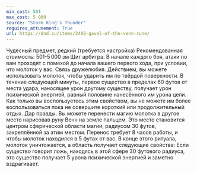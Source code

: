 ```yaml
---
min_cost: 501
max_cost: 5 000
source: "Storm King's Thunder"
requires_attunement: True
url: https://dnd.su/items/2402-gavel-of-the-venn-rune/
---
```


Чудесный предмет, редкий (требуется настройка)
Рекомендованная стоимость: 501-5 000 зм
Щит арбитра. В начале каждого боя, атаки по вам проходят с помехой до начала вашего первого хода, при условии, что молоток у вас.
Связь дружелюбия. Действием, вы можете использовать молоток, чтобы ударить им по твёрдой поверхности. В течение следующей минуты, первое существо в пределах 60 футов от места удара, наносящее урон другому существу, получает урон психической энергией, равный половине нанесённого им урона цели.
Как только вы воспользуетесь этим свойством, вы не можете им более воспользоваться пока не совершите короткий или продолжительный отдых.
Дар правды. Вы можете перенести магию молотка в другое место нарисовав руну Венн на земле пальцем. Это место становится центром сферической области магии, радиусом 30 футов, закреплённой за этим местом. Перенос требует 8 часов работы, и чтобы молоток находился в 5 футах от вас. В конце этого ритуала, молоток уничтожается, а область получает следующие свойства:
Если существо говорит ложь, находясь в этой сфере 30 футового радиуса, это существо получает 5 урона психической энергией и заметно вздрагивает.